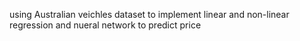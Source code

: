 using Australian veichles dataset to implement linear and non-linear regression and nueral network to predict price
